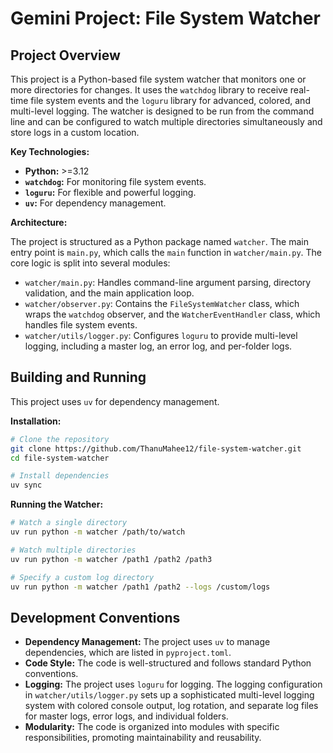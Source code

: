 # Gemini Project: File System Watcher

## Project Overview

This project is a Python-based file system watcher that monitors one or more directories for changes. It uses the `watchdog` library to receive real-time file system events and the `loguru` library for advanced, colored, and multi-level logging. The watcher is designed to be run from the command line and can be configured to watch multiple directories simultaneously and store logs in a custom location.

**Key Technologies:**

*   **Python:** >=3.12
*   **`watchdog`:** For monitoring file system events.
*   **`loguru`:** For flexible and powerful logging.
*   **`uv`:** For dependency management.

**Architecture:**

The project is structured as a Python package named `watcher`. The main entry point is `main.py`, which calls the `main` function in `watcher/main.py`. The core logic is split into several modules:

*   `watcher/main.py`: Handles command-line argument parsing, directory validation, and the main application loop.
*   `watcher/observer.py`: Contains the `FileSystemWatcher` class, which wraps the `watchdog` observer, and the `WatcherEventHandler` class, which handles file system events.
*   `watcher/utils/logger.py`: Configures `loguru` to provide multi-level logging, including a master log, an error log, and per-folder logs.

## Building and Running

This project uses `uv` for dependency management.

**Installation:**

```bash
# Clone the repository
git clone https://github.com/ThanuMahee12/file-system-watcher.git
cd file-system-watcher

# Install dependencies
uv sync
```

**Running the Watcher:**

```bash
# Watch a single directory
uv run python -m watcher /path/to/watch

# Watch multiple directories
uv run python -m watcher /path1 /path2 /path3

# Specify a custom log directory
uv run python -m watcher /path1 /path2 --logs /custom/logs
```

## Development Conventions

*   **Dependency Management:** The project uses `uv` to manage dependencies, which are listed in `pyproject.toml`.
*   **Code Style:** The code is well-structured and follows standard Python conventions.
*   **Logging:** The project uses `loguru` for logging. The logging configuration in `watcher/utils/logger.py` sets up a sophisticated multi-level logging system with colored console output, log rotation, and separate log files for master logs, error logs, and individual folders.
*   **Modularity:** The code is organized into modules with specific responsibilities, promoting maintainability and reusability.
